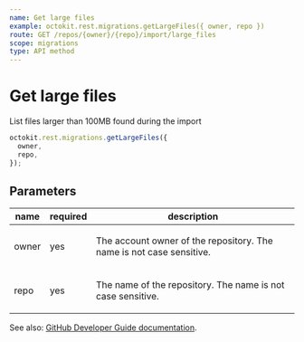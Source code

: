 ```yaml
---
name: Get large files
example: octokit.rest.migrations.getLargeFiles({ owner, repo })
route: GET /repos/{owner}/{repo}/import/large_files
scope: migrations
type: API method
---
```


# Get large files

List files larger than 100MB found during the import

```js
octokit.rest.migrations.getLargeFiles({
  owner,
  repo,
});
```

## Parameters

<table>
  <thead>
    <tr>
      <th>name</th>
      <th>required</th>
      <th>description</th>
    </tr>
  </thead>
  <tbody>
    <tr><td>owner</td><td>yes</td><td>

The account owner of the repository. The name is not case sensitive.

</td></tr>
<tr><td>repo</td><td>yes</td><td>

The name of the repository. The name is not case sensitive.

</td></tr>
  </tbody>
</table>

See also: [GitHub Developer Guide documentation](https://docs.github.com/enterprise-cloud@latest//rest/reference/migrations#get-large-files).
